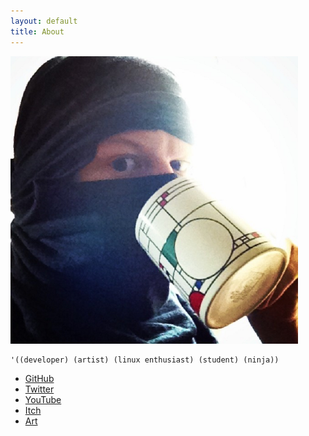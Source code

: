 ```yaml
---
layout: default
title: About
---
```


![](/images/ninja.png)

    '((developer) (artist) (linux enthusiast) (student) (ninja))

* [GitHub](http://github.com/charles-l)
* [Twitter](http://twitter.com/theninjacharlie)
* [YouTube](http://youtube.com/thespastickangaroo)
* [Itch](http://ninjacharlie.itch.io/)
* [Art](http://dropr.com/ninjacharlie)
